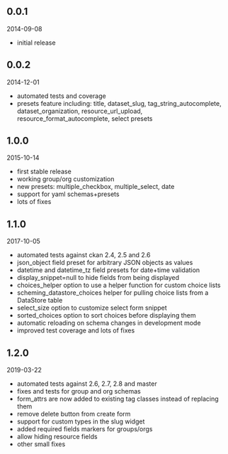 ## 0.0.1

2014-09-08

* initial release


## 0.0.2

2014-12-01

* automated tests and coverage
* presets feature including: title, dataset_slug, tag_string_autocomplete,
  dataset_organization, resource_url_upload, resource_format_autocomplete,
  select presets


## 1.0.0

2015-10-14

* first stable release
* working group/org customization
* new presets: multiple_checkbox, multiple_select, date
* support for yaml schemas+presets
* lots of fixes


## 1.1.0

2017-10-05

* automated tests against ckan 2.4, 2.5 and 2.6
* json_object field preset for arbitrary JSON objects as values
* datetime and datetime_tz field presets for date+time validation
* display_snippet=null to hide fields from being displayed
* choices_helper option to use a helper function for custom choice lists
* scheming_datastore_choices helper for pulling choice lists from a
  DataStore table
* select_size option to customize select form snippet
* sorted_choices option to sort choices before displaying them
* automatic reloading on schema changes in development mode
* improved test coverage and lots of fixes

## 1.2.0

2019-03-22

* automated tests against 2.6, 2.7, 2.8 and master
* fixes and tests for group and org schemas
* form_attrs are now added to existing tag classes instead of replacing them
* remove delete button from create form
* support for custom types in the slug widget
* added required fields markers for groups/orgs
* allow hiding resource fields
* other small fixes
